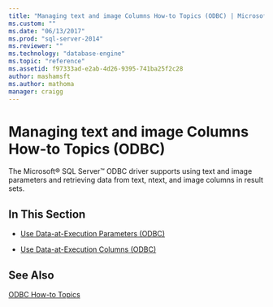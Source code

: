 ```yaml
---
title: "Managing text and image Columns How-to Topics (ODBC) | Microsoft Docs"
ms.custom: ""
ms.date: "06/13/2017"
ms.prod: "sql-server-2014"
ms.reviewer: ""
ms.technology: "database-engine"
ms.topic: "reference"
ms.assetid: f97333ad-e2ab-4d26-9395-741ba25f2c28
author: mashamsft
ms.author: mathoma
manager: craigg
---
```

# Managing text and image Columns How-to Topics (ODBC)
  The Microsoft® SQL Server™ ODBC driver supports using text and image parameters and retrieving data from text, ntext, and image columns in result sets.  
  
## In This Section  
  
-   [Use Data-at-Execution Parameters &#40;ODBC&#41;](../../relational-databases/native-client-odbc-how-to/managing-text-and-image-columns-use-data-at-execution-parameters.md)  
  
-   [Use Data-at-Execution Columns &#40;ODBC&#41;](../../relational-databases/native-client-odbc-how-to/managing-text-and-image-columns-use-data-at-execution-columns.md)  
  
## See Also  
 [ODBC How-to Topics](../../relational-databases/native-client-odbc-how-to/odbc-how-to-topics.md)  
  
  
